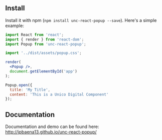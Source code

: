 ## Install

Install it with npm (`npm install unc-react-popup --save`). Here's a simple example:

```jsx
import React from 'react';
import { render } from 'react-dom';
import Popup from 'unc-react-popup';

import '../dist/assets/popup.css';

render(
  <Popup />,
  document.getElementById('app')
);

Popup.open({
  title: 'My Title',
  content: 'This is a Unico Digital Component'
});
```

## Documentation

Documentation and demo can be found here: http://jpbaena13.github.io/unc-react-popup/